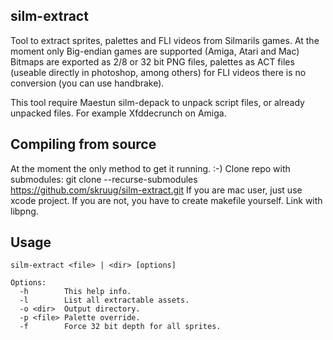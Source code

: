 ##  silm-extract

Tool to extract sprites, palettes and FLI videos from Silmarils games. At the moment only Big-endian games are supported (Amiga, Atari and Mac)
Bitmaps are exported as 2/8 or 32 bit PNG files, palettes as ACT files (useable directly in photoshop, among others) for FLI videos there is no conversion (you can use handbrake).

This tool require Maestun silm-depack to unpack script files, or already unpacked files.
For example Xfddecrunch on Amiga.

##  Compiling from source

At the moment the only method to get it running. :-)
Clone repo with submodules: git clone --recurse-submodules https://github.com/skruug/silm-extract.git
If you are mac user, just use xcode project. If you are not, you have to create makefile yourself.
Link with libpng.

##  Usage
```shell
silm-extract <file> | <dir> [options]

Options:
  -h        This help info.
  -l        List all extractable assets.
  -o <dir>  Output directory.
  -p <file> Palette override.
  -f        Force 32 bit depth for all sprites.
```
